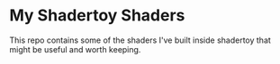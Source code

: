 # My Shadertoy Shaders

This repo contains some of the shaders I've built inside shadertoy that might be useful and worth keeping.
